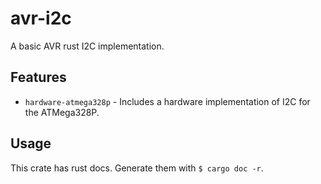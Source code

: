# avr-i2c

A basic AVR rust I2C implementation.

## Features

- `hardware-atmega328p` - Includes a hardware implementation of I2C for the ATMega328P.

## Usage

This crate has rust docs. Generate them with `$ cargo doc -r`.

